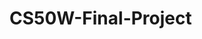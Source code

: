 # CS50W-Final-Project
<!-- react router react-router-dom -->
<!-- Material UI -->
<!-- React Bootstrap Bootstrap -->
<!-- React hook form -->
<!-- Zod -->

<!-- django-cors-headers -->
<!-- django-rest-framework -->

